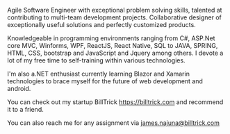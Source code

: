 Agile Software Engineer with exceptional problem solving skills, talented at contributing to multi-team development projects. Collaborative designer of exceptionally useful solutions and perfectly customized products.

Knowledgeable in programming environments ranging from C#, ASP.Net core MVC, Winforms, WPF, ReactJS, React Native, SQL to JAVA, SPRING, HTML, CSS, bootstrap and JavaScript and Jquery among others. I devote a lot of my free time to self-training within various technologies. 

I'm also a.NET enthusiast currently learning Blazor and Xamarin technologies to brace myself for the future of web development and android.

You can check out my startup BillTrick https://billtrick.com and recommend it to a friend.

You can also reach me for any assignment via james.najuna@billtrick.com
